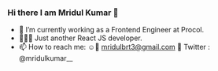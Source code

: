 ### Hi there I am Mridul Kumar 👋

- 🔭 I’m currently working as a Frontend Engineer at Procol.
- 👨🏻‍💻 Just another React JS developer.
- 📫 How to reach me: 
  ☺📧 mridulbrt3@gmail.com
  📲 Twitter : @mridulkumar__
